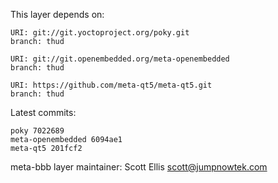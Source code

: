 This layer depends on:

    URI: git://git.yoctoproject.org/poky.git
    branch: thud

    URI: git://git.openembedded.org/meta-openembedded
    branch: thud

    URI: https://github.com/meta-qt5/meta-qt5.git
    branch: thud

Latest commits:

    poky 7022689
    meta-openembedded 6094ae1
    meta-qt5 201fcf2


meta-bbb layer maintainer: Scott Ellis <scott@jumpnowtek.com>
